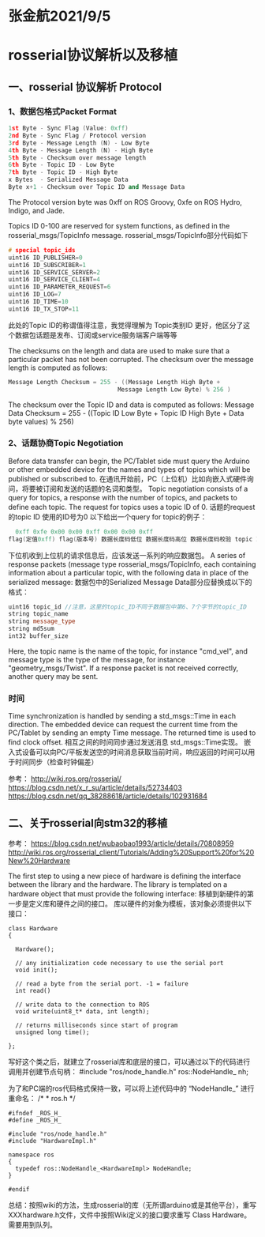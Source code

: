

# 张金航2021/9/5
# rosserial协议解析以及移植

## 一、rosserial 协议解析 Protocol
### 1、数据包格式Packet Format
```c++
1st Byte - Sync Flag (Value: 0xff)
2nd Byte - Sync Flag / Protocol version
3rd Byte - Message Length (N) - Low Byte
4th Byte - Message Length (N) - High Byte
5th Byte - Checksum over message length
6th Byte - Topic ID - Low Byte
7th Byte - Topic ID - High Byte
x Bytes  - Serialized Message Data
Byte x+1 - Checksum over Topic ID and Message Data
```
The Protocol version byte was 0xff on ROS Groovy, 0xfe on ROS Hydro, Indigo, and Jade.

Topics ID 0-100 are reserved for system functions, as defined in the rosserial_msgs/TopicInfo message.
 rosserial_msgs/TopicInfo部分代码如下

```c++
# special topic_ids
uint16 ID_PUBLISHER=0
uint16 ID_SUBSCRIBER=1
uint16 ID_SERVICE_SERVER=2
uint16 ID_SERVICE_CLIENT=4
uint16 ID_PARAMETER_REQUEST=6
uint16 ID_LOG=7
uint16 ID_TIME=10
uint16 ID_TX_STOP=11
```

此处的Topic ID的称谓值得注意，我觉得理解为 Topic类别ID 更好，他区分了这个数据包话题是发布、订阅或service服务端客户端等等

The checksums on the length and data are used to make sure that a particular packet has not been corrupted.
The checksum over the message length is computed as follows:

```c++
Message Length Checksum = 255 - ((Message Length High Byte + 
                               Message Length Low Byte) % 256 )
```

The checksum over the Topic ID and data is computed as follows:
	Message Data Checksum = 255 - ((Topic ID Low Byte +
                                Topic ID High Byte + 
                                Data byte values) % 256)

### 2、话题协商Topic Negotiation
Before data transfer can begin, the PC/Tablet side must query the Arduino or other embedded device for the names and types of topics which will be published or subscribed to.
在通讯开始前，PC（上位机）比如向嵌入式硬件询问，将要被订阅和发送的话题的名词和类型。
Topic negotiation consists of a query for topics, a response with the number of topics, and packets to define each topic. The request for topics uses a topic ID of 0.
话题的request的topic ID 使用的ID号为0
以下给出一个query for topic的例子：

```c++
  0xff 0xfe 0x00 0x00 0xff 0x00 0x00 0xff
flag(定值0xff) flag(版本号) 数据长度码低位 数据长度码高位 数据长度码校验 topic ID 低位 topic ID 高位 传输的数据（此处没有数据发送，故不存在） topicID和数据共有的校验
```

下位机收到上位机的请求信息后，应该发送一系列的响应数据包。
A series of response packets (message type rosserial_msgs/TopicInfo, each containing information about a particular topic, with the following data in place of the serialized message:
数据包中的Serialized Message Data部分应替换成以下的格式：

```c++
uint16 topic_id //注意，这里的topic_ID不同于数据包中第6、7个字节的topic_ID
string topic_name
string message_type
string md5sum
int32 buffer_size
```

Here, the topic name is the name of the topic, for instance "cmd_vel", and message type is the type of the message, for instance "geometry_msgs/Twist".
If a response packet is not received correctly, another query may be sent.

### 时间 
Time synchronization is handled by sending a std_msgs::Time in each direction. The embedded device can request the current time from the PC/Tablet by sending an empty Time message. The returned time is used to find clock offset.
相互之间的时间同步通过发送消息 std_msgs::Time实现。 嵌入式设备可以向PC/平板发送空的时间消息获取当前时间，响应返回的时间可以用于时间同步（检查时钟偏差）

参考：
http://wiki.ros.org/rosserial/
https://blog.csdn.net/x_r_su/article/details/52734403
https://blog.csdn.net/qq_38288618/article/details/102931684

## 二、关于rosserial向stm32的移植
参考：
https://blog.csdn.net/wubaobao1993/article/details/70808959
http://wiki.ros.org/rosserial_client/Tutorials/Adding%20Support%20for%20New%20Hardware

The first step to using a new piece of hardware is defining the interface between the library and the hardware. The library is templated on a hardware object that must provide the following interface:
移植到新硬件的第一步是定义库和硬件之间的接口。
库以硬件的对象为模板，该对象必须提供以下接口：

    class Hardware
    {
    
      Hardware();
    
      // any initialization code necessary to use the serial port
      void init(); 
    
      // read a byte from the serial port. -1 = failure
      int read()
    
      // write data to the connection to ROS
      void write(uint8_t* data, int length);
    
      // returns milliseconds since start of program
      unsigned long time();
    
    };

写好这个类之后，就建立了rosserial库和底层的接口，可以通过以下的代码进行调用并创建节点句柄：
    #include "ros/node_handle.h"
    ros::NodeHandle_<Hardware> nh;

为了和PC端的ros代码格式保持一致，可以将上述代码中的 “NodeHandle_<Hardware>” 进行重命名：
    /*
     * ros.h
     */

    #ifndef _ROS_H_
    #define _ROS_H_
    
    #include "ros/node_handle.h"
    #include "HardwareImpl.h"
    
    namespace ros
    {
      typedef ros::NodeHandle_<HardwareImpl> NodeHandle;
    }
    
    #endif

总结：按照wiki的方法，生成rosserial的库（无所谓arduino或是其他平台），重写XXXhardware.h文件，文件中按照Wiki定义的接口要求重写 Class Hardware。
需要用到队列。





















